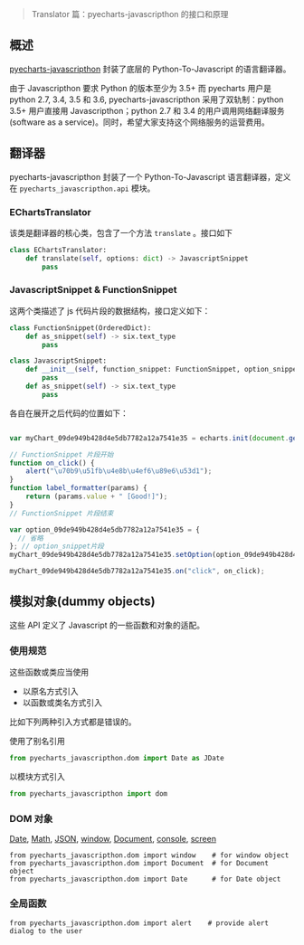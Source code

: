 > Translator 篇：pyecharts-javascripthon 的接口和原理

## 概述

[pyecharts-javascripthon](https://github.com/pyecharts/pyecharts-javascripthon) 封装了底层的 Python-To-Javascript 的语言翻译器。

由于 Javascripthon 要求 Python 的版本至少为 3.5+ 而 pyecharts 用户是 python 2.7, 3.4, 3.5 和 3.6, pyecharts-javascripthon 采用了双轨制：python 3.5+ 用户直接用 Javascripthon；python 2.7 和 3.4 的用户调用网络翻译服务 (software as a service)。同时，希望大家支持这个网络服务的运营费用。

## 翻译器

pyecharts-javascripthon 封装了一个 Python-To-Javascript 语言翻译器，定义在 `pyecharts_javascripthon.api` 模块。 

### EChartsTranslator

该类是翻译器的核心类，包含了一个方法 `translate` 。接口如下

```python
class EChartsTranslator:
    def translate(self, options: dict) -> JavascriptSnippet
        pass
```

### JavascriptSnippet & FunctionSnippet

这两个类描述了 js 代码片段的数据结构，接口定义如下：

```python
class FunctionSnippet(OrderedDict):
    def as_snippet(self) -> six.text_type
        pass

class JavascriptSnippet:
    def __init__(self, function_snippet: FunctionSnippet, option_snippet: six.text_type):
        pass
    def as_snippet(self) -> six.text_type
        pass
```

各自在展开之后代码的位置如下：

```javascript

var myChart_09de949b428d4e5db7782a12a7541e35 = echarts.init(document.getElementById('09de949b428d4e5db7782a12a7541e35'), null, {renderer: 'canvas'});

// FunctionSnippet 片段开始
function on_click() {
    alert("\u70b9\u51fb\u4e8b\u4ef6\u89e6\u53d1");
}
function label_formatter(params) {
    return (params.value + " [Good!]");
}
// FunctionSnippet 片段结束

var option_09de949b428d4e5db7782a12a7541e35 = {
  // 省略
}; // option_snippet片段
myChart_09de949b428d4e5db7782a12a7541e35.setOption(option_09de949b428d4e5db7782a12a7541e35);

myChart_09de949b428d4e5db7782a12a7541e35.on("click", on_click);
```





## 模拟对象(dummy objects)

这些 API 定义了 Javascript 的一些函数和对象的适配。

### 使用规范

这些函数或类应当使用

- 以原名方式引入
- 以函数或类名方式引入

比如下列两种引入方式都是错误的。

使用了别名引用

```python
from pyecharts_javascripthon.dom import Date as JDate
```

以模块方式引入

```python
from pyecharts_javascripthon import dom
```



### DOM 对象

[Date](https://www.w3schools.com/jsref/jsref_obj_date.asp), [Math](https://www.w3schools.com/jsref/jsref_obj_math.asp), [JSON](https://www.w3schools.com/jsref/jsref_obj_json.asp), [window](https://www.w3schools.com/jsref/obj_window.asp), [Document](https://www.w3schools.com/jsref/dom_obj_document.asp), [console](https://www.w3schools.com/jsref/obj_console.asp), [screen](https://www.w3schools.com/jsref/obj_screen.asp)

```
from pyecharts_javascripthon.dom import window    # for window object
from pyecharts_javascripthon.dom import Document  # for Document object
from pyecharts_javascripthon.dom import Date      # for Date object
```

### 全局函数

```
from pyecharts_javascripthon.dom import alert    # provide alert dialog to the user
```